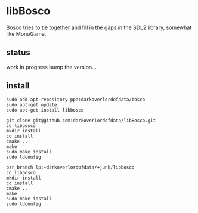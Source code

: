 # libBosco

Bosco tries to tie together and fill in the gaps in the SDL2 library, somewhat like MonoGame.

## status

work in progress
bump the version...

## install

```
sudo add-apt-repository ppa:darkoverlordofdata/bosco
sudo apt-get update
sudo apt-get install libbosco
```

```
git clone git@github.com:darkoverlordofdata/libBosco.git
cd libbosco
mkdir install
cd install
cmake ..
make
sudo make install
sudo ldconfig
```

```
bzr branch lp:~darkoverlordofdata/+junk/libbosco
cd libbosco
mkdir install
cd install
cmake ..
make
sudo make install
sudo ldconfig
```

